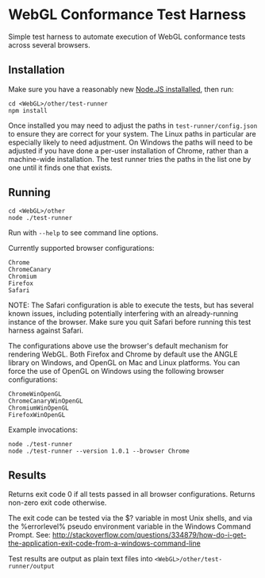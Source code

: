 WebGL Conformance Test Harness
==============================

Simple test harness to automate execution of WebGL conformance tests across
several browsers.

Installation
------------

Make sure you have a reasonably new [Node.JS installalled](http://nodejs.org/),
then run:

    cd <WebGL>/other/test-runner
    npm install

Once installed you may need to adjust the paths in
`test-runner/config.json` to ensure they are correct for your system. The
Linux paths in particular are especially likely to need adjustment. On
Windows the paths will need to be adjusted if you have done a per-user
installation of Chrome, rather than a machine-wide installation. The test
runner tries the paths in the list one by one until it finds one that exists.

Running
-------

    cd <WebGL>/other
    node ./test-runner

Run with `--help` to see command line options.

Currently supported browser configurations:

    Chrome
    ChromeCanary
    Chromium
    Firefox
    Safari

NOTE: The Safari configuration is able to execute the tests, but has
several known issues, including potentially interfering with an
already-running instance of the browser. Make sure you quit Safari before
running this test harness against Safari.

The configurations above use the browser's default mechanism for rendering
WebGL. Both Firefox and Chrome by default use the ANGLE library on Windows, and
OpenGL on Mac and Linux platforms. You can force the use of OpenGL on Windows
using the following browser configurations:

    ChromeWinOpenGL
    ChromeCanaryWinOpenGL
    ChromiumWinOpenGL
    FirefoxWinOpenGL

Example invocations:

    node ./test-runner
    node ./test-runner --version 1.0.1 --browser Chrome

Results
-------

Returns exit code 0 if all tests passed in all browser configurations.
Returns non-zero exit code otherwise.

The exit code can be tested via the $? variable in most Unix shells, and
via the %errorlevel% pseudo environment variable in the Windows Command
Prompt. See:
http://stackoverflow.com/questions/334879/how-do-i-get-the-application-exit-code-from-a-windows-command-line

Test results are output as plain text files into 
`<WebGL>/other/test-runner/output`
